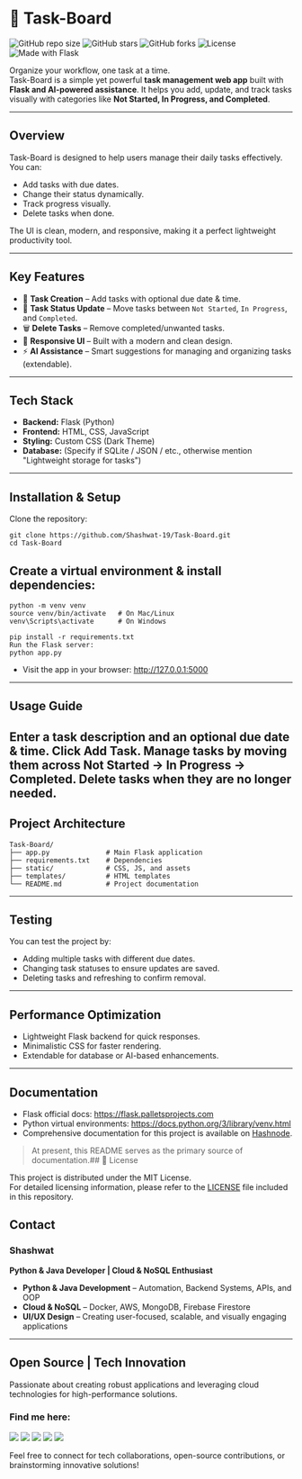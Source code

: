 # 📌 Task-Board  

![GitHub repo size](https://img.shields.io/github/repo-size/Shashwat-19/Task-Board?color=blue) ![GitHub stars](https://img.shields.io/github/stars/Shashwat-19/Task-Board?style=social) ![GitHub forks](https://img.shields.io/github/forks/Shashwat-19/Task-Board?style=social) ![License](https://img.shields.io/github/license/Shashwat-19/Task-Board?color=green) ![Made with Flask](https://img.shields.io/badge/Made%20with-Flask-blue)  

Organize your workflow, one task at a time.  
Task-Board is a simple yet powerful **task management web app** built with **Flask and AI-powered assistance**. It helps you add, update, and track tasks visually with categories like **Not Started, In Progress, and Completed**.  

---

##  Overview  
Task-Board is designed to help users manage their daily tasks effectively.  
You can:  
- Add tasks with due dates.  
- Change their status dynamically.  
- Track progress visually.  
- Delete tasks when done.  

The UI is clean, modern, and responsive, making it a perfect lightweight productivity tool.  

---

##  Key Features  
- 📅 **Task Creation** – Add tasks with optional due date & time.  
- 🔄 **Task Status Update** – Move tasks between `Not Started`, `In Progress`, and `Completed`.  
- 🗑️ **Delete Tasks** – Remove completed/unwanted tasks.  
- 🎨 **Responsive UI** – Built with a modern and clean design.  
- ⚡ **AI Assistance** – Smart suggestions for managing and organizing tasks (extendable).  

---

##  Tech Stack  
- **Backend:** Flask (Python)  
- **Frontend:** HTML, CSS, JavaScript  
- **Styling:** Custom CSS (Dark Theme)  
- **Database:** (Specify if SQLite / JSON / etc., otherwise mention "Lightweight storage for tasks")  

---

##  Installation & Setup  

Clone the repository:  
```
git clone https://github.com/Shashwat-19/Task-Board.git
cd Task-Board
```
## Create a virtual environment & install dependencies:
```
python -m venv venv
source venv/bin/activate   # On Mac/Linux
venv\Scripts\activate      # On Windows
```
```
pip install -r requirements.txt
Run the Flask server:
python app.py
```
- Visit the app in your browser:
http://127.0.0.1:5000
- ---
## Usage Guide
Enter a task description and an optional due date & time.
Click Add Task.
Manage tasks by moving them across Not Started → In Progress → Completed.
Delete tasks when they are no longer needed.
---
## Project Architecture
```
Task-Board/
├── app.py              # Main Flask application
├── requirements.txt    # Dependencies
├── static/             # CSS, JS, and assets
├── templates/          # HTML templates
└── README.md           # Project documentation
```
---
## Testing
You can test the project by:
- Adding multiple tasks with different due dates.
- Changing task statuses to ensure updates are saved.
- Deleting tasks and refreshing to confirm removal.
- ---
## Performance Optimization
- Lightweight Flask backend for quick responses.
- Minimalistic CSS for faster rendering.
- Extendable for database or AI-based enhancements.
- ---
## Documentation
- Flask official docs: https://flask.palletsprojects.com
- Python virtual environments: https://docs.python.org/3/library/venv.html
- Comprehensive documentation for this project is available on [Hashnode](https://hashnode.com/@Shashwat56).

> At present, this README serves as the primary source of documentation.## 📜 License

This project is distributed under the MIT License.  
For detailed licensing information, please refer to the [LICENSE](./LICENSE) file included in this repository.


##  Contact  
### Shashwat  
**Python & Java Developer | Cloud & NoSQL Enthusiast**  

- **Python & Java Development** – Automation, Backend Systems, APIs, and OOP  
- **Cloud & NoSQL** – Docker, AWS, MongoDB, Firebase Firestore  
- **UI/UX Design** – Creating user-focused, scalable, and visually engaging applications  

---

##  Open Source | Tech Innovation  
Passionate about creating robust applications and leveraging cloud technologies for high-performance solutions.


###  Find me here:  
[<img src="https://img.shields.io/badge/GitHub-181717?style=for-the-badge&logo=github&logoColor=white" />](https://github.com/Shashwat-19)  [<img src="https://img.shields.io/badge/LinkedIn-0A66C2?style=for-the-badge&logo=linkedin&logoColor=white" />](https://www.linkedin.com/in/shashwatk1956/)  [<img src="https://img.shields.io/badge/Email-D14836?style=for-the-badge&logo=gmail&logoColor=white" />](mailto:shashwat1956@gmail.com)  [<img src="https://img.shields.io/badge/Hashnode-2962FF?style=for-the-badge&logo=hashnode&logoColor=white" />](https://hashnode.com/@Shashwat56)
[<img src="https://img.shields.io/badge/HackerRank-15%2B-2EC866?style=for-the-badge&logo=HackerRank&logoColor=white" />](https://www.hackerrank.com/profile/shashwat1956)

Feel free to connect for tech collaborations, open-source contributions, or brainstorming innovative solutions!
